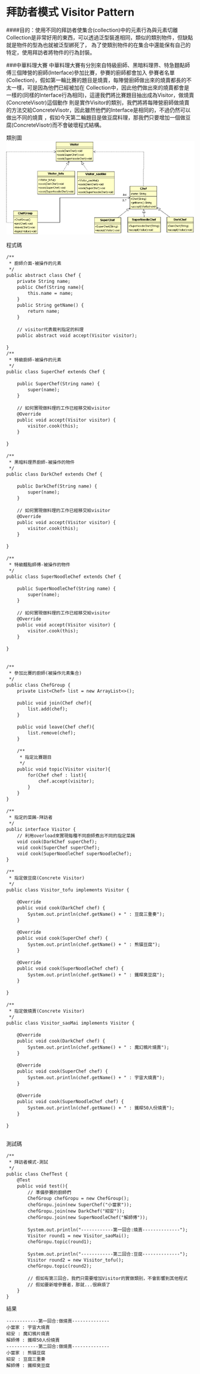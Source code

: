 # 拜訪者模式 Visitor Pattern

####目的：使用不同的拜訪者使集合(collection)中的元素行為與元素切離
Collection是非常好用的東西，可以透過泛型裝進相同，類似的類別物件，但缺點就是物件的型為也就被泛型綁死了，
為了使類別物件的在集合中還能保有自己的特定，使用拜訪者將物件的行為封裝。

###中華料理大賽
中華料理大賽有分別來自特級廚師、黑暗料理界、特急麵點師傅三個陣營的廚師(Interface)參加比賽，參賽的廚師都會加入
參賽者名單(Collection)，假如第一輪比賽的題目是燒賣，每陣營廚師做出來的燒賣都長的不太一樣，可是因為他們已經被加在
Collection中，因此他們做出來的燒賣都會是一樣的(同樣的Interface行為相同)，這邊我們將比賽題目抽出成為Visitor，做燒賣(ConcreteVisotr)這個動作
則是實作Visitor的類別，我們將將每陣營廚師做燒賣的方法交給ConcreteVisotr，因此雖然他們的Interface是相同的，不過仍然可以做出不同的燒賣
，假如今天第二輪題目是做豆腐料理，那我們只要增加一個做豆腐(ConcreteVisotr)而不會破壞程式結構。    

類別圖
![Visitor Class Diagram](image/visitor.gif)  

程式碼
```
/**
 * 廚師介面-被操作的元素
 */
public abstract class Chef {
	private String name;
	public Chef(String name){
		this.name = name;
	}
	public String getName() {
		return name;
	}
	
	// visitor代表裁判指定的料理
	public abstract void accept(Visitor visitor);

}
/**
 * 特級廚師-被操作的元素
 */
public class SuperChef extends Chef {

	public SuperChef(String name) {
		super(name);
	}

	// 如何實現做料理的工作已經移交給visitor
	@Override
	public void accept(Visitor visitor) {
		visitor.cook(this);
	}

}

/**
 * 黑暗料理界廚師-被操作的物件
 */
public class DarkChef extends Chef {
	
	public DarkChef(String name) {
		super(name);
	}

	// 如何實現做料理的工作已經移交給visitor
	@Override
	public void accept(Visitor visitor) {
		visitor.cook(this);
	}

}

/**
 * 特級麵點師傅-被操作的物件
 */
public class SuperNoodleChef extends Chef {

	public SuperNoodleChef(String name) {
		super(name);
	}

	// 如何實現做料理的工作已經移交給visitor
	@Override
	public void accept(Visitor visitor) {
		visitor.cook(this);
	}

}


/**
 * 參加比賽的廚師(被操作元素集合)
 */
public class ChefGroup {
	private List<Chef> list = new ArrayList<>();
	
	public void join(Chef chef){
		list.add(chef);
	}
	
	public void leave(Chef chef){
		list.remove(chef);
	}
	
	/**
	 * 指定比賽題目
	 */
	public void topic(Visitor visitor){
		for(Chef chef : list){
			chef.accept(visitor);
		}
	}
}

/**
 * 指定的菜餚-拜訪者
 */
public interface Visitor {
	// 利用overload來實現每種不同廚師煮出不同的指定菜餚
	void cook(DarkChef superChef);
	void cook(SuperChef superChef);
	void cook(SuperNoodleChef superNoodleChef);
}

/**
 * 指定做豆腐(Concrete Visitor)
 */
public class Visitor_tofu implements Visitor {

	@Override
	public void cook(DarkChef chef) {
		System.out.println(chef.getName() + " : 豆腐三重奏");
	}

	@Override
	public void cook(SuperChef chef) {
		System.out.println(chef.getName() + " : 熊貓豆腐");
	}

	@Override
	public void cook(SuperNoodleChef chef) {
		System.out.println(chef.getName() + " : 鐵桿臭豆腐");
	}

}

/**
 * 指定做燒賣(Concrete Visitor)
 */
public class Visitor_saoMai implements Visitor {

	@Override
	public void cook(DarkChef chef) {
		System.out.println(chef.getName() + " : 魔幻鴉片燒賣");
	}

	@Override
	public void cook(SuperChef chef) {
		System.out.println(chef.getName() + " : 宇宙大燒賣");
	}

	@Override
	public void cook(SuperNoodleChef chef) {
		System.out.println(chef.getName() + " : 鐵桿50人份燒賣");
	}

}


```  

測試碼
```
/**
 * 拜訪者模式-測試
 */
public class ChefTest {
	@Test
	public void test(){
		// 準備參賽的廚師們
		ChefGroup chefGropu = new ChefGroup();
		chefGropu.join(new SuperChef("小當家"));
		chefGropu.join(new DarkChef("紹安"));
		chefGropu.join(new SuperNoodleChef("解師傅"));
		
		System.out.println("------------第一回合:燒賣--------------");
		Visitor round1 = new Visitor_saoMai();
		chefGropu.topic(round1);
		
		System.out.println("------------第二回合:豆腐--------------");
		Visitor round2 = new Visitor_tofu();
		chefGropu.topic(round2);
		
		// 假如有第三回合，我們只需要增加Visitor的實做類別，不會影響到其他程式
		// 假如要新增參賽者，那就...很麻煩了
	}
}
```

結果
```
------------第一回合:做燒賣--------------
小當家 : 宇宙大燒賣
紹安 : 魔幻鴉片燒賣
解師傅 : 鐵桿50人份燒賣
------------第二回合:做燒賣--------------
小當家 : 熊貓豆腐
紹安 : 豆腐三重奏
解師傅 : 鐵桿臭豆腐
```